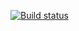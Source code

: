 [![Build status](https://ci.appveyor.com/api/projects/status/yafqo32s9csey1x8?svg=true)](https://ci.appveyor.com/project/KuzminaYuliya/ajs-10-2-await)
